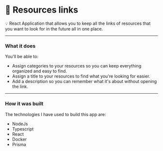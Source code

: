 # 🔗 Resources links

💡 React Application that allows you to keep all the links of resources that you want to look for in the future all in one place.

---

### What it does

You'll be able to:

- Assign categories to your resources so you can keep everything organized and easy to find.
- Assign a title to your resources to find what you're looking for easier.
- Add a description so you can remember what it's about without opening the link.

---

### How it was built

The technologies I have used to build this app are:

- NodeJs
- Typescript
- React
- Docker
- Prisma

<!---
I have used hexagonal architecture to write clean code and I have tried to follow the SOLID principles as much as possible.
-->
